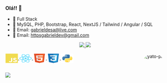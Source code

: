 ### Olá!! 👋

- 🔭 Full Stack
- 🌱 MySQL, PHP, Bootstrap, React, NextJS / Tailwind / Angular / SQL
- 📧 Email: gabrieldesa@live.com
- 📧 Email: httpsgabrieldev@gmail.com

<div align="center">
  <a href="https://github.com/gabrieldesa1">
  <img height="180em" src="https://github-readme-stats.vercel.app/api?username=gabrieldesa1&show_icons=true&theme=dracula&include_all_commits=true&count_private=true"/>
  <img height="180em" src="https://github-readme-stats.vercel.app/api/top-langs/?username=gabrieldesa1&layout=compact&langs_count=7&theme=dracula"/>
</div>
  
  <div style="display: inline_block"><br>
  <img align="center" alt="Noxy-Js" height="30" width="40" src="https://raw.githubusercontent.com/devicons/devicon/master/icons/javascript/javascript-plain.svg">
  <img align="center" alt="Noxy-React" height="30" width="40" src="https://raw.githubusercontent.com/devicons/devicon/master/icons/react/react-original.svg">
  <img align="center" alt="Noxy-HTML" height="30" width="40" src="https://raw.githubusercontent.com/devicons/devicon/master/icons/html5/html5-original.svg">
  <img align="center" alt="Noxy-CSS" height="30" width="40" src="https://raw.githubusercontent.com/devicons/devicon/master/icons/css3/css3-original.svg">
  <img align="center" alt="Noxy-Python" height="30" width="40" src="https://raw.githubusercontent.com/devicons/devicon/master/icons/python/python-original.svg">
  <img align="right" alt="yato-pic" height="150" style="border-radius:50px;" src="https://64.media.tumblr.com/ee2ef55352936d891390cc078d84a4aa/bca0c58f404800b4-cb/s400x600/88dc671305527fcf69b7c481bea9cd82412d9052.gifv">
</div>

##
  
  <div>
    
  <a href="https://instagram.com/1noxyzin" target="_blank"><img src="https://img.shields.io/badge/-Instagram-%23E4405F?style=for-the-badge&logo=instagram&logoColor=white" target="_blank"></a>
 
    
<div/>

    
